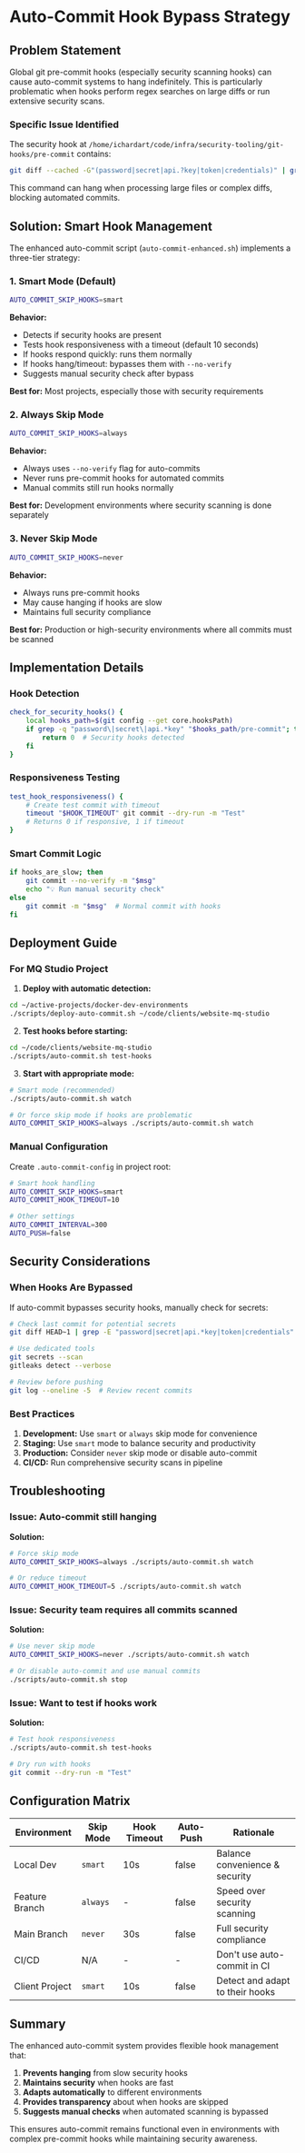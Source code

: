 # Auto-Commit Hook Bypass Strategy

## Problem Statement

Global git pre-commit hooks (especially security scanning hooks) can cause auto-commit systems to hang indefinitely. This is particularly problematic when hooks perform regex searches on large diffs or run extensive security scans.

### Specific Issue Identified

The security hook at `/home/ichardart/code/infra/security-tooling/git-hooks/pre-commit` contains:
```bash
git diff --cached -G"(password|secret|api.?key|token|credentials)" | grep -E "password|secret|api.?key|token|credentials"
```

This command can hang when processing large files or complex diffs, blocking automated commits.

## Solution: Smart Hook Management

The enhanced auto-commit script (`auto-commit-enhanced.sh`) implements a three-tier strategy:

### 1. Smart Mode (Default)
```bash
AUTO_COMMIT_SKIP_HOOKS=smart
```

**Behavior:**
- Detects if security hooks are present
- Tests hook responsiveness with a timeout (default 10 seconds)
- If hooks respond quickly: runs them normally
- If hooks hang/timeout: bypasses them with `--no-verify`
- Suggests manual security check after bypass

**Best for:** Most projects, especially those with security requirements

### 2. Always Skip Mode
```bash
AUTO_COMMIT_SKIP_HOOKS=always
```

**Behavior:**
- Always uses `--no-verify` flag for auto-commits
- Never runs pre-commit hooks for automated commits
- Manual commits still run hooks normally

**Best for:** Development environments where security scanning is done separately

### 3. Never Skip Mode
```bash
AUTO_COMMIT_SKIP_HOOKS=never
```

**Behavior:**
- Always runs pre-commit hooks
- May cause hanging if hooks are slow
- Maintains full security compliance

**Best for:** Production or high-security environments where all commits must be scanned

## Implementation Details

### Hook Detection
```bash
check_for_security_hooks() {
    local hooks_path=$(git config --get core.hooksPath)
    if grep -q "password\|secret\|api.*key" "$hooks_path/pre-commit"; then
        return 0  # Security hooks detected
    fi
}
```

### Responsiveness Testing
```bash
test_hook_responsiveness() {
    # Create test commit with timeout
    timeout "$HOOK_TIMEOUT" git commit --dry-run -m "Test"
    # Returns 0 if responsive, 1 if timeout
}
```

### Smart Commit Logic
```bash
if hooks_are_slow; then
    git commit --no-verify -m "$msg"
    echo "💡 Run manual security check"
else
    git commit -m "$msg"  # Normal commit with hooks
fi
```

## Deployment Guide

### For MQ Studio Project

1. **Deploy with automatic detection:**
```bash
cd ~/active-projects/docker-dev-environments
./scripts/deploy-auto-commit.sh ~/code/clients/website-mq-studio
```

2. **Test hooks before starting:**
```bash
cd ~/code/clients/website-mq-studio
./scripts/auto-commit.sh test-hooks
```

3. **Start with appropriate mode:**
```bash
# Smart mode (recommended)
./scripts/auto-commit.sh watch

# Or force skip mode if hooks are problematic
AUTO_COMMIT_SKIP_HOOKS=always ./scripts/auto-commit.sh watch
```

### Manual Configuration

Create `.auto-commit-config` in project root:
```bash
# Smart hook handling
AUTO_COMMIT_SKIP_HOOKS=smart
AUTO_COMMIT_HOOK_TIMEOUT=10

# Other settings
AUTO_COMMIT_INTERVAL=300
AUTO_PUSH=false
```

## Security Considerations

### When Hooks Are Bypassed

If auto-commit bypasses security hooks, manually check for secrets:

```bash
# Check last commit for potential secrets
git diff HEAD~1 | grep -E "password|secret|api.*key|token|credentials"

# Use dedicated tools
git secrets --scan
gitleaks detect --verbose

# Review before pushing
git log --oneline -5  # Review recent commits
```

### Best Practices

1. **Development:** Use `smart` or `always` skip mode for convenience
2. **Staging:** Use `smart` mode to balance security and productivity
3. **Production:** Consider `never` skip mode or disable auto-commit
4. **CI/CD:** Run comprehensive security scans in pipeline

## Troubleshooting

### Issue: Auto-commit still hanging

**Solution:**
```bash
# Force skip mode
AUTO_COMMIT_SKIP_HOOKS=always ./scripts/auto-commit.sh watch

# Or reduce timeout
AUTO_COMMIT_HOOK_TIMEOUT=5 ./scripts/auto-commit.sh watch
```

### Issue: Security team requires all commits scanned

**Solution:**
```bash
# Use never skip mode
AUTO_COMMIT_SKIP_HOOKS=never ./scripts/auto-commit.sh watch

# Or disable auto-commit and use manual commits
./scripts/auto-commit.sh stop
```

### Issue: Want to test if hooks work

**Solution:**
```bash
# Test hook responsiveness
./scripts/auto-commit.sh test-hooks

# Dry run with hooks
git commit --dry-run -m "Test"
```

## Configuration Matrix

| Environment | Skip Mode | Hook Timeout | Auto-Push | Rationale |
|------------|-----------|--------------|-----------|-----------|
| Local Dev | `smart` | 10s | false | Balance convenience & security |
| Feature Branch | `always` | - | false | Speed over security scanning |
| Main Branch | `never` | 30s | false | Full security compliance |
| CI/CD | N/A | - | - | Don't use auto-commit in CI |
| Client Project | `smart` | 10s | false | Detect and adapt to their hooks |

## Summary

The enhanced auto-commit system provides flexible hook management that:

1. **Prevents hanging** from slow security hooks
2. **Maintains security** when hooks are fast
3. **Adapts automatically** to different environments
4. **Provides transparency** about when hooks are skipped
5. **Suggests manual checks** when automated scanning is bypassed

This ensures auto-commit remains functional even in environments with complex pre-commit hooks while maintaining security awareness.